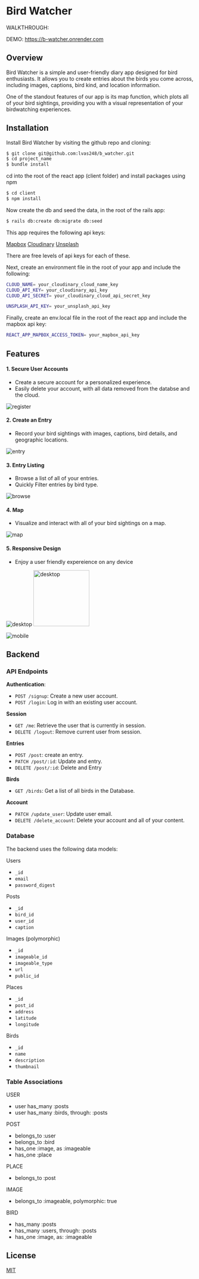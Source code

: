
# Bird Watcher



WALKTHROUGH: 

DEMO: https://b-watcher.onrender.com




## Overview

Bird Watcher is a simple and user-friendly diary app designed for bird enthusiasts. It allows you to create entries about the birds you come across, including images, captions, bird kind, and location information.

One of the standout features of our app is its map function, which plots all of your bird sightings, providing you with a visual representation of your birdwatching experiences.




## Installation

Install Bird Watcher by visiting the github repo and cloning:


```bash
$ git clone git@github.com:lvas248/b_watcher.git
$ cd project_name
$ bundle install
```

cd into the root of the react app (client folder) and install packages using npm

```bash
$ cd client
$ npm install
``` 



Now create the db and seed the data, in the root of the rails app:

```bash
$ rails db:create db:migrate db:seed
```

This app requires the following api keys: 

[Mapbox](https://www.mapbox.com/)
[Cloudinary](https://cloudinary.com/)
[Unsplash](https://unsplash.com/)

There are free levels of api keys for each of these.  

Next, create an environment file in the root of your app and include the following:

```bash
CLOUD_NAME= your_cloudinary_cloud_name_key
CLOUD_API_KEY= your_cloudinary_api_key
CLOUD_API_SECRET= your_cloudinary_cloud_api_secret_key

UNSPLASH_API_KEY= your_unsplash_api_key
```

Finally, create an env.local file in the root of the react app and include the mapbox api key:

```bash
REACT_APP_MAPBOX_ACCESS_TOKEN= your_mapbox_api_key

```

## Features

#### 1. Secure User Accounts
- Create a secure account for a personalized experience.
- Easily delete your account, with all data removed from the databse and the cloud.

![register](./media/gif/register.gif)

#### 2. Create an Entry
- Record your bird sightings with images, captions, bird details, and geographic locations.

![entry](./media/gif/entry.gif)

#### 3. Entry Listing
- Browse a list of all of your entries.
- Quickly Filter entries by bird type.

![browse](./media/gif/browse.gif)

#### 4. Map
- Visualize and interact with all of your bird sightings on a map.

![map](./media/gif/map.gif)

#### 5. Responsive Design
- Enjoy a user friendly expereience on any device

![desktop](./media/image/laptop.png)
<img src={./media/image/laptop.png} alt="desktop" height="150">


![mobile](./media/image/mobile.png)

## Backend

### API Endpoints

**Authentication**:  
- `POST /signup`: Create a new user account.
- `POST /login`: Log in with an existing user account.

**Session**
- `GET /me`: Retrieve the user that is currently in session.
- `DELETE /logout`: Remove current user from session.

**Entries**
- `POST /post`: create an entry.
- `PATCH /post/:id`: Update and entry.
- `DELETE /post/:id`: Delete and Entry

**Birds**
- `GET /birds`: Get a list of all birds in the Database.

**Account**
- `PATCH /update_user`: Update user email.
- `DELETE /delete_account`: Delete your account and all of your content.


### Database

The backend uses the following data models:

Users
- `_id`
- `email`
- `password_digest`

Posts
- `_id`
- `bird_id`
- `user_id`
- `caption`

Images (polymorphic)
- `_id`
- `imageable_id`
- `imageable_type`
- `url`
- `public_id`

Places
- `_id`
- `post_id`
- `address`
- `latitude`
- `longitude`

Birds
- `_id`
- `name`
- `description`
- `thumbnail`



### Table Associations

USER
- user has_many :posts
- user has_many :birds, through: :posts

POST
- belongs_to :user
- belongs_to :bird
- has_one :image, as :imageable
- has_one :place

PLACE
- belongs_to :post

IMAGE
- belongs_to :imageable, polymorphic: true

BIRD
- has_many :posts
- has_many :users, through: :posts
- has_one :image, as: :imageable








## License

[MIT](https://choosealicense.com/licenses/mit/)


